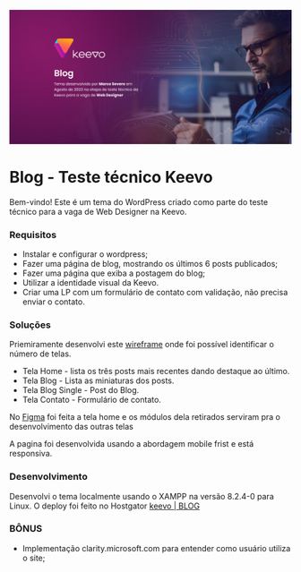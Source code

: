 ![Prévia da página - Preview of the page](./screenshot_github.png) 

# Blog - Teste técnico Keevo

Bem-vindo! Este é um tema do WordPress criado como parte do teste técnico para a vaga de Web Designer na Keevo. 
### Requisitos
* Instalar e configurar o wordpress;
* Fazer uma página de blog, mostrando os últimos 6 posts publicados;
* Fazer uma página que exiba a postagem do blog;
* Utilizar a identidade visual da Keevo.
* Criar uma LP com um formulário de contato com validação, não precisa enviar o contato. 

### Soluções
Priemiramente desenvolvi este [wireframe](https://www.figma.com/proto/05jG4PvSi6HhGGJUXY94zp/Blog-Wireframe?type=design&node-id=1-2&viewport=864%2C322%2C0.32&t=ZWT9aFGaaejbgfTo-1&scaling=min-zoom&page-id=0%3A1&starting-point-node-id=1%3A2&mode=design)
onde foi possível identificar o número de telas.

* Tela Home - lista os três posts mais recentes dando destaque ao último.
* Tela Blog - Lista as miniaturas dos posts.
* Tela Blog Single - Post do Blog.
* Tela Contato - Formulário de contato.

No [Figma](https://www.figma.com/community/file/1271273460538223404/keevo-home-Blog) foi feita a tela home e os módulos dela retirados serviram pra o desenvolvimento das outras telas

A pagina foi desenvolvida usando a abordagem mobile frist e está responsiva.

### Desenvolvimento 
Desenvolvi o tema localmente usando o XAMPP na versão 8.2.4-0 para Linux. O deploy foi feito no Hostgator [keevo | BLOG](https://keevo.severidade.com.br/)

### BÔNUS
* Implementação clarity.microsoft.com para entender como usuário utiliza o site;
